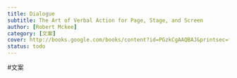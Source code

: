 ```yaml
---
title: Dialogue
subtitle: The Art of Verbal Action for Page, Stage, and Screen
author: [Robert Mckee]
category: [文案]
cover: http://books.google.com/books/content?id=PGzkCgAAQBAJ&printsec=frontcover&img=1&zoom=1&edge=curl&source=gbs_api
status: todo
---
```

#文案 
